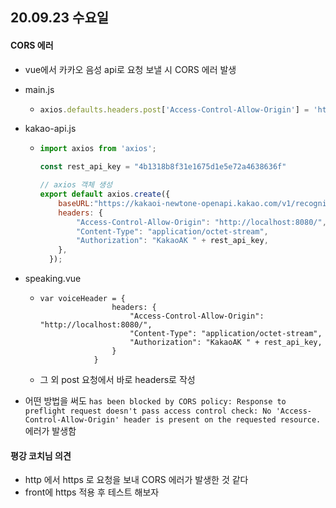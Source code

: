 ## 20.09.23 수요일

#### CORS 에러

- vue에서 카카오 음성 api로 요청 보낼 시 CORS 에러 발생

- main.js

  - ```js
    axios.defaults.headers.post['Access-Control-Allow-Origin'] = 'http://localhost:8080/'
    ```

- kakao-api.js

  - ```js
    import axios from 'axios';
    
    const rest_api_key = "4b1318b8f31e1675d1e5e72a4638636f"
    
    // axios 객체 생성
    export default axios.create({
        baseURL:"https://kakaoi-newtone-openapi.kakao.com/v1/recognize", 
        headers: {
            "Access-Control-Allow-Origin": "http://localhost:8080/",
            "Content-Type": "application/octet-stream",
            "Authorization": "KakaoAK " + rest_api_key,
        },
      });
    ```

- speaking.vue

  - ```vue
    var voiceHeader = {
                    headers: {
                        "Access-Control-Allow-Origin": "http://localhost:8080/",
                        "Content-Type": "application/octet-stream",
                        "Authorization": "KakaoAK " + rest_api_key,
                    }
                }
    ```

  - 그 외 post 요청에서 바로 headers로 작성

- 어떤 방법을 써도 `has been blocked by CORS policy: Response to preflight request doesn't pass access control check: No 'Access-Control-Allow-Origin' header is present on the requested resource.` 에러가 발생함




#### 평강 코치님 의견

- http 에서 https 로 요청을 보내 CORS 에러가 발생한 것 같다
- front에 https 적용 후 테스트 해보자